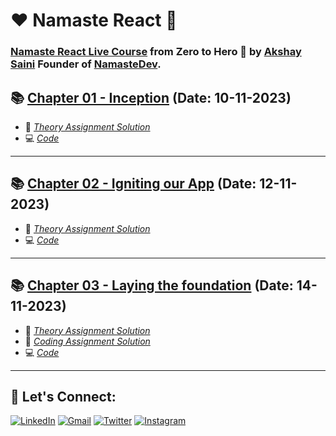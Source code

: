 # ❤️ Namaste React 🙏

### [Namaste React Live Course](https://learn.namastedev.com/courses/namaste-react-live) from Zero to Hero 🚀 by [Akshay Saini](https://www.linkedin.com/in/akshaymarch7/) Founder of [NamasteDev](https://courses.namastedev.com/learn/Namaste-React).


## 📚 [Chapter 01 - Inception](https://github.com/VKoder/Namaste-React/tree/main/Chapter%2001%20-%20Inception) (Date: 10-11-2023)


- 📖 [_Theory Assignment Solution_](https://github.com/VKoder/Namaste-React/blob/main/Chapter%2001%20-%20Inception/Theory/chap1Theory.md)
- 💻 [_Code_](https://github.com/VKoder/Namaste-React/blob/main/Chapter%2001%20-%20Inception/Coding/App.js)

---

## 📚 [Chapter 02 - Igniting our App](https://github.com/VKoder/Namaste-React/tree/main/Chapter%2002%20-%20Igniting%20our%20App) (Date: 12-11-2023)


- 📖 [_Theory Assignment Solution_](https://github.com/VKoder/Namaste-React/blob/main/Chapter%2002%20-%20Igniting%20our%20App/Theory/chap2Theory.md)
- 💻 [_Code_](https://github.com/VKoder/Namaste-React/blob/main/Chapter%2002%20-%20Igniting%20our%20App/Coding/App.js)

---

## 📚 [Chapter 03 - Laying the foundation](https://github.com/VKoder/Namaste-React/tree/main/Chapter%2003%20-%20Laying%20the%20Foundation) (Date: 14-11-2023)


- 📖 [_Theory Assignment Solution_](https://github.com/VKoder/Namaste-React/blob/main/Chapter%2003%20-%20Laying%20the%20Foundation/Theory/chap3Theory.md)
- 📖 [_Coding Assignment Solution_](https://github.com/VKoder/Namaste-React/blob/main/Chapter%2003%20-%20Laying%20the%20Foundation/Coding/Readme.md)
- 💻 [_Code_](https://github.com/VKoder/Namaste-React/blob/main/Chapter%2003%20-%20Laying%20the%20Foundation/Coding/Assignment1.js)

---

## 🔰 Let's Connect:

[![LinkedIn](https://img.shields.io/badge/LinkedIn-0077B5?style=for-the-badge&logo=linkedin&logoColor=white)](https://www.linkedin.com/in/vivek-khule-237682250/)
[![Gmail](https://img.shields.io/badge/Gmail-D14836?style=for-the-badge&logo=gmail&logoColor=white)](mailto:vivekkhule204@gmail.com)
[![Twitter](https://img.shields.io/badge/Twitter-1DA1F2?style=for-the-badge&logo=twitter&logoColor=white)](https://twitter.com/VivekKhule)
[![Instagram](https://img.shields.io/badge/Instagram-5865F2?style=for-the-badge&logo=instagram&logoColor=white)](https://instagram.com/_vivekkhule)
